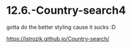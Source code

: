 # 12.6.-Country-search4
gotta do the better styling cause it sucks :D

 https://lstrozik.github.io/Country-search/
